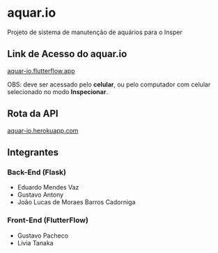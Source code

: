 # aquar.io

Projeto de sistema de manutenção de aquários para o Insper

## Link de Acesso do aquar.io

[aquar-io.flutterflow.app](https://aquar-io.flutterflow.app)

OBS: deve ser acessado pelo **celular**, ou pelo computador com celular selecionado no modo **Inspecionar**.

## Rota da API

[aquar-io.herokuapp.com](https://aquar-io.herokuapp.com)

## Integrantes  

### Back-End (Flask)
* Eduardo Mendes Vaz  
* Gustavo Antony  
* João Lucas de Moraes Barros Cadorniga  

### Front-End (FlutterFlow)
* Gustavo Pacheco
* Livia Tanaka
